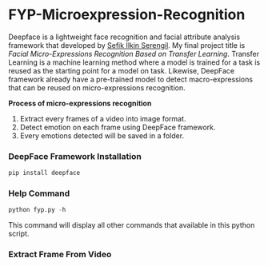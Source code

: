 # FYP-Microexpression-Recognition
Deepface is a lightweight face recognition and facial attribute analysis framework that developed by [Sefik Ilkin Serengil](http://https://github.com/serengil/deepface#face-recognition.com). My final project title is *Facial Micro-Expressions Recognition Based on Transfer Learning*. Transfer Learning is a machine learning method where a model is trained for a task is reused as the starting point for a model on task. Likewise, DeepFace framework already have a pre-trained model to detect macro-expressions that can be reused on micro-expressions recognition.

__Process of micro-expressions recognition__
1. Extract every frames of a video into image format.
1. Detect emotion on each frame using DeepFace framework.
1. Every emotions detected will be saved in a folder.






### DeepFace Framework Installation

```python
pip install deepface
```

### Help Command
```python
python fyp.py -h
```
This command will display all other commands that available in this python script.
### Extract Frame From Video
